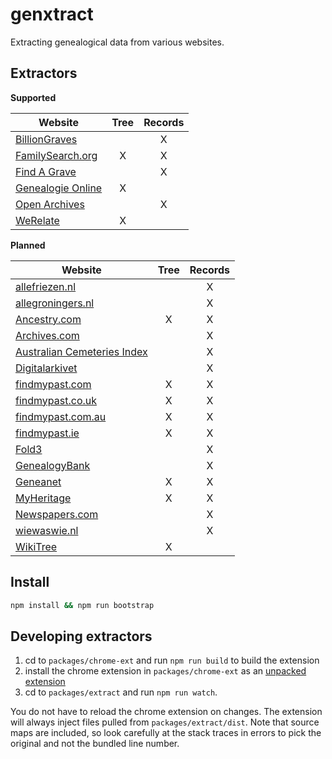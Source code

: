 # genxtract
Extracting genealogical data from various websites.

## Extractors

**Supported**

| Website | Tree | Records |
|---------|:----:|:-------:|
|[BillionGraves](http://billiongraves.com)||X|
|[FamilySearch.org](https://familysearch.org)|X|X|
|[Find A Grave](http://www.findagrave.com)||X|
|[Genealogie Online](https://www.genealogieonline.nl)|X||
|[Open Archives](https://www.openarch.nl)||X|
|[WeRelate](http://www.werelate.org)|X||

**Planned**

| Website | Tree | Records |
|---------|:----:|:-------:|
|[allefriezen.nl](https://www.allefriezen.nl)||X|
|[allegroningers.nl](http://allegroningers.nl)||X|
|[Ancestry.com](http://ancestry.com)|X|X|
|[Archives.com](https://www.archives.com)||X|
|[Australian Cemeteries Index](http://austcemindex.com)||X|
|[Digitalarkivet](https://www.arkivverket.no/eng/Digitalarkivet)||X|
|[findmypast.com](http://www.findmypast.com)|X|X|
|[findmypast.co.uk](http://www.findmypast.co.uk)|X|X|
|[findmypast.com.au](http://www.findmypast.com.au)|X|X|
|[findmypast.ie](http://www.findmypast.ie)|X|X|
|[Fold3](https://www.fold3.com)||X|
|[GenealogyBank](http://www.genealogybank.com)||X|
|[Geneanet](http://www.geneanet.org)|X|X|
|[MyHeritage](https://www.myheritage.com)|X|X|
|[Newspapers.com](https://www.newspapers.com)||X|
|[wiewaswie.nl](https://www.wiewaswie.nl/en/)||X|
|[WikiTree](http://www.wikitree.com)|X||

## Install
````bash
npm install && npm run bootstrap
````

## Developing extractors

1. cd to `packages/chrome-ext` and run `npm run build` to build the extension
1. install the chrome extension in `packages/chrome-ext` as an [unpacked extension](https://developer.chrome.com/extensions/getstarted#unpacked)
1. cd to `packages/extract` and run `npm run watch`. 

You do not have to reload the chrome extension on changes. The extension will always inject files pulled from `packages/extract/dist`. Note that source maps are included, so look carefully at the stack traces in errors to pick the original and not the bundled line number.
